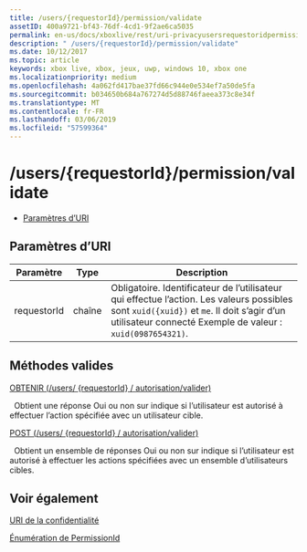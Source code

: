 ```yaml
---
title: /users/{requestorId}/permission/validate
assetID: 400a9721-bf43-76df-4cd1-9f2ae6ca5035
permalink: en-us/docs/xboxlive/rest/uri-privacyusersrequestoridpermissionvalidate.html
description: " /users/{requestorId}/permission/validate"
ms.date: 10/12/2017
ms.topic: article
keywords: xbox live, xbox, jeux, uwp, windows 10, xbox one
ms.localizationpriority: medium
ms.openlocfilehash: 4a062fd417bae37fd66c944e0e534ef7a50de5fa
ms.sourcegitcommit: b034650b684a767274d5d88746faeea373c8e34f
ms.translationtype: MT
ms.contentlocale: fr-FR
ms.lasthandoff: 03/06/2019
ms.locfileid: "57599364"
---
```

# <a name="usersrequestoridpermissionvalidate"></a>/users/{requestorId}/permission/validate
 
  * [Paramètres d’URI](#ID4EQ)
 
<a id="ID4EQ"></a>

 
## <a name="uri-parameters"></a>Paramètres d’URI
 
| Paramètre| Type| Description| 
| --- | --- | --- | 
| requestorId| chaîne| Obligatoire. Identificateur de l’utilisateur qui effectue l’action. Les valeurs possibles sont <code>xuid({xuid})</code> et <code>me</code>. Il doit s’agir d’un utilisateur connecté Exemple de valeur : <code>xuid(0987654321)</code>.| 
  
<a id="ID4ETB"></a>

 
## <a name="valid-methods"></a>Méthodes valides

[OBTENIR (/users/ {requestorId} / autorisation/valider)](uri-privacyusersrequestoridpermissionvalidateget.md)

&nbsp;&nbsp;Obtient une réponse Oui ou non sur indique si l’utilisateur est autorisé à effectuer l’action spécifiée avec un utilisateur cible.

[POST (/users/ {requestorId} / autorisation/valider)](uri-privacyusersrequestoridpermissionvalidatepost.md)

&nbsp;&nbsp;Obtient un ensemble de réponses Oui ou non sur indique si l’utilisateur est autorisé à effectuer les actions spécifiées avec un ensemble d’utilisateurs cibles.
 
<a id="ID4EAC"></a>

 
## <a name="see-also"></a>Voir également
 
<a id="ID4ECC"></a>

   [URI de la confidentialité](atoc-reference-privacyv2.md)

 [Énumération de PermissionId](../../enums/privacy-enum-permissionid.md)

   